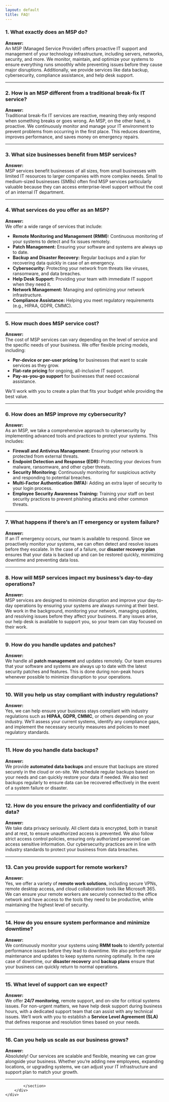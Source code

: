 ```yaml
---
layout: default
title: FAQ!
---
```

<meta name="description" content="Frequently asked Questions for Skarlet Corp. Managed IT and Cyber Security Services in Dixie County Florida">

  <div class="container">
	<div class="container" style="text-align: left;">
		<section>

<h3><strong>1. What exactly does an MSP do?</strong></h3>
<p><strong>Answer:</strong><br>
An MSP (Managed Service Provider) offers proactive IT support and management of your technology infrastructure, including servers, networks, security, and more. We monitor, maintain, and optimize your systems to ensure everything runs smoothly while preventing issues before they cause major disruptions. Additionally, we provide services like data backup, cybersecurity, compliance assistance, and help desk support.
</p>

<hr>

<h3><strong>2. How is an MSP different from a traditional break-fix IT service?</strong></h3>
<p><strong>Answer:</strong><br>
Traditional break-fix IT services are reactive, meaning they only respond when something breaks or goes wrong. An MSP, on the other hand, is proactive. We continuously monitor and manage your IT environment to prevent problems from occurring in the first place. This reduces downtime, improves performance, and saves money on emergency repairs.
</p>

<hr>

<h3><strong>3. What size businesses benefit from MSP services?</strong></h3>
<p><strong>Answer:</strong><br>
MSP services benefit businesses of all sizes, from small businesses with limited IT resources to larger companies with more complex needs. Small to medium-sized businesses (SMBs) often find MSP services particularly valuable because they can access enterprise-level support without the cost of an internal IT department.
</p>

<hr>

<h3><strong>4. What services do you offer as an MSP?</strong></h3>
<p><strong>Answer:</strong><br>
We offer a wide range of services that include:
<ul>
    <li><strong>Remote Monitoring and Management (RMM):</strong> Continuous monitoring of your systems to detect and fix issues remotely.</li>
    <li><strong>Patch Management:</strong> Ensuring your software and systems are always up to date.</li>
    <li><strong>Backup and Disaster Recovery:</strong> Regular backups and a plan for recovering data quickly in case of an emergency.</li>
    <li><strong>Cybersecurity:</strong> Protecting your network from threats like viruses, ransomware, and data breaches.</li>
    <li><strong>Help Desk Support:</strong> Providing your team with immediate IT support when they need it.</li>
    <li><strong>Network Management:</strong> Managing and optimizing your network infrastructure.</li>
    <li><strong>Compliance Assistance:</strong> Helping you meet regulatory requirements (e.g., HIPAA, GDPR, CMMC).</li>
</ul>
</p>

<hr>

<h3><strong>5. How much does MSP service cost?</strong></h3>
<p><strong>Answer:</strong><br>
The cost of MSP services can vary depending on the level of service and the specific needs of your business. We offer flexible pricing models, including:
<ul>
    <li><strong>Per-device or per-user pricing</strong> for businesses that want to scale services as they grow.</li>
    <li><strong>Flat-rate pricing</strong> for ongoing, all-inclusive IT support.</li>
    <li><strong>Pay-as-you-go support</strong> for businesses that need occasional assistance.</li>
</ul>
We'll work with you to create a plan that fits your budget while providing the best value.
</p>

<hr>

<h3><strong>6. How does an MSP improve my cybersecurity?</strong></h3>
<p><strong>Answer:</strong><br>
As an MSP, we take a comprehensive approach to cybersecurity by implementing advanced tools and practices to protect your systems. This includes:
<ul>
    <li><strong>Firewall and Antivirus Management:</strong> Ensuring your network is protected from external threats.</li>
    <li><strong>Endpoint Detection and Response (EDR):</strong> Protecting your devices from malware, ransomware, and other cyber threats.</li>
    <li><strong>Security Monitoring:</strong> Continuously monitoring for suspicious activity and responding to potential breaches.</li>
    <li><strong>Multi-Factor Authentication (MFA):</strong> Adding an extra layer of security to your login process.</li>
    <li><strong>Employee Security Awareness Training:</strong> Training your staff on best security practices to prevent phishing attacks and other common threats.</li>
</ul>
</p>

<hr>

<h3><strong>7. What happens if there’s an IT emergency or system failure?</strong></h3>
<p><strong>Answer:</strong><br>
If an IT emergency occurs, our team is available to respond. Since we proactively monitor your systems, we can often detect and resolve issues before they escalate. In the case of a failure, our <strong>disaster recovery plan</strong> ensures that your data is backed up and can be restored quickly, minimizing downtime and preventing data loss.
</p>

<hr>

<h3><strong>8. How will MSP services impact my business’s day-to-day operations?</strong></h3>
<p><strong>Answer:</strong><br>
MSP services are designed to minimize disruption and improve your day-to-day operations by ensuring your systems are always running at their best. We work in the background, monitoring your network, managing updates, and resolving issues before they affect your business. If any issues arise, our help desk is available to support you, so your team can stay focused on their work.
</p>

<hr>

<h3><strong>9. How do you handle updates and patches?</strong></h3>
<p><strong>Answer:</strong><br>
We handle all <strong>patch management</strong> and updates remotely. Our team ensures that your software and systems are always up to date with the latest security patches and features. This is done during non-peak hours whenever possible to minimize disruption to your operations.
</p>

<hr>

<h3><strong>10. Will you help us stay compliant with industry regulations?</strong></h3>
<p><strong>Answer:</strong><br>
Yes, we can help ensure your business stays compliant with industry regulations such as <strong>HIPAA, GDPR, CMMC</strong>, or others depending on your industry. We’ll assess your current systems, identify any compliance gaps, and implement the necessary security measures and policies to meet regulatory standards.
</p>

<hr>

<h3><strong>11. How do you handle data backups?</strong></h3>
<p><strong>Answer:</strong><br>
We provide <strong>automated data backups</strong> and ensure that backups are stored securely in the cloud or on-site. We schedule regular backups based on your needs and can quickly restore your data if needed. We also test backups regularly to ensure data can be recovered effectively in the event of a system failure or disaster.
</p>

<hr>

<h3><strong>12. How do you ensure the privacy and confidentiality of our data?</strong></h3>
<p><strong>Answer:</strong><br>
We take data privacy seriously. All client data is encrypted, both in transit and at rest, to ensure unauthorized access is prevented. We also follow strict access control policies, ensuring only authorized personnel can access sensitive information. Our cybersecurity practices are in line with industry standards to protect your business from data breaches.
</p>

<hr>

<h3><strong>13. Can you provide support for remote workers?</strong></h3>
<p><strong>Answer:</strong><br>
Yes, we offer a variety of <strong>remote work solutions</strong>, including secure VPNs, remote desktop access, and cloud collaboration tools like Microsoft 365. We can ensure your remote workers are securely connected to the office network and have access to the tools they need to be productive, while maintaining the highest level of security.
</p>

<hr>

<h3><strong>14. How do you ensure system performance and minimize downtime?</strong></h3>
<p><strong>Answer:</strong><br>
We continuously monitor your systems using <strong>RMM tools</strong> to identify potential performance issues before they lead to downtime. We also perform regular maintenance and updates to keep systems running optimally. In the rare case of downtime, our <strong>disaster recovery</strong> and <strong>backup plans</strong> ensure that your business can quickly return to normal operations.
</p>

<hr>

<h3><strong>15. What level of support can we expect?</strong></h3>
<p><strong>Answer:</strong><br>
We offer <strong>24/7 monitoring</strong>, remote support, and on-site for critical systems issues. For non-urgent matters, we have help desk support during business hours, with a dedicated support team that can assist with any technical issues. We’ll work with you to establish a <strong>Service Level Agreement (SLA)</strong> that defines response and resolution times based on your needs.
</p>

<hr>

<h3><strong>16. Can you help us scale as our business grows?</strong></h3>
<p><strong>Answer:</strong><br>
Absolutely! Our services are scalable and flexible, meaning we can grow alongside your business. Whether you’re adding new employees, expanding locations, or upgrading systems, we can adjust your IT infrastructure and support plan to match your growth.
</p>

<hr>


			</section>
		</div>
	</div>





